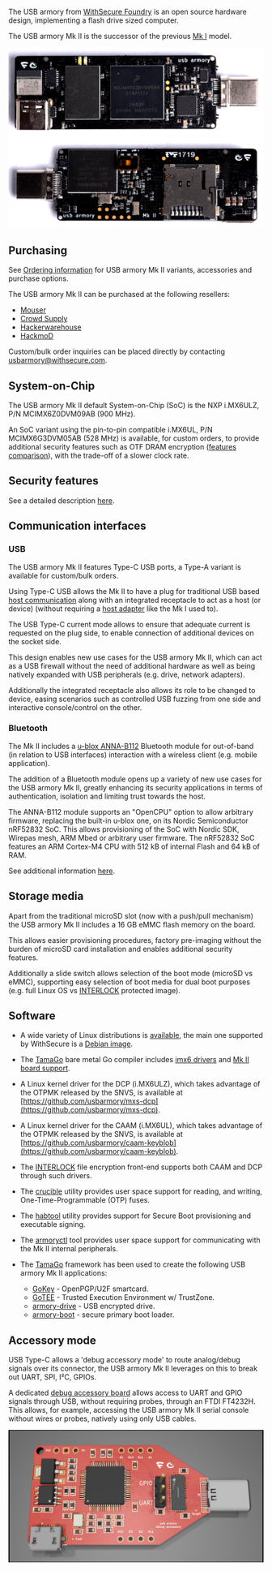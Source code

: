 The USB armory from [WithSecure Foundry](https://foundry.withsecure.com) is an open
source hardware design, implementing a flash drive sized computer.

The USB armory Mk II is the successor of the previous [Mk I](https://github.com/usbarmory/usbarmory/wiki#usb-armory-mk-i) model.

![Mk II Top](images/armory-mark-two-top.png)
![Mk II Bottom](images/armory-mark-two-bottom.png)

## Purchasing

See [Ordering information](https://github.com/usbarmory/usbarmory/wiki/Ordering-information)
for USB armory Mk II variants, accessories and purchase options.

The USB armory Mk II can be purchased at the following resellers:
  * [Mouser](https://eu.mouser.com/new/f-secure/crowd-supply-usb-armorymkii)
  * [Crowd Supply](https://www.crowdsupply.com/f-secure/usb-armory-mk-ii)
  * [Hackerwarehouse](https://hackerwarehouse.com/product/usb-armory-mkii)
  * [HackmoD](http://www.hackmod.de/USB-Armory-Stick-Mark-2)

Custom/bulk order inquiries can be placed directly by contacting
usbarmory@withsecure.com.

## System-on-Chip

The USB armory Mk II default System-on-Chip (SoC) is the NXP i.MX6ULZ, P/N MCIMX6Z0DVM09AB (900 MHz).

An SoC variant using the pin-to-pin compatible i.MX6UL, P/N MCIMX6G3DVM05AB (528
MHz) is available, for custom orders, to provide additional security features such as OTF DRAM
encryption ([features comparison](https://github.com/usbarmory/usbarmory/wiki/Hardware-security-features-(Mk-II))),
with the trade-off of a slower clock rate.

## Security features

See a detailed description [here](https://github.com/usbarmory/usbarmory/wiki/Hardware-security-features-(Mk-II)).

## Communication interfaces

### USB

The USB armory Mk II features Type-C USB ports, a Type-A variant is available
for custom/bulk orders.

Using Type-C USB allows the Mk II to have a plug for traditional USB based
[host communication](https://github.com/usbarmory/usbarmory/wiki/Host-communication)
along with an integrated receptacle to act as a host (or device) (without requiring a
[host adapter](https://github.com/usbarmory/usbarmory/wiki/Host-adapter) like the Mk I used to).

The USB Type-C current mode allows to ensure that adequate current is
requested on the plug side, to enable connection of additional devices on the
socket side.

This design enables new use cases for the USB armory Mk II, which
can act as a USB firewall without the need of additional hardware as well as being
natively expanded with USB peripherals (e.g. drive, network adapters).

Additionally the integrated receptacle also allows its role to be changed to
device, easing scenarios such as controlled USB fuzzing from one side and
interactive console/control on the other.

### Bluetooth

The Mk II includes a [u-blox ANNA-B112](https://www.u-blox.com/en/product/anna-b112-module)
Bluetooth module for out-of-band (in relation to USB interfaces) interaction
with a wireless client (e.g. mobile application).

The addition of a Bluetooth module opens up a variety of new use cases for the
USB armory Mk II, greatly enhancing its security applications in terms of
authentication, isolation and limiting trust towards the host.

The ANNA-B112 module supports an "OpenCPU" option to allow arbitrary firmware,
replacing the built-in u-blox one, on its Nordic Semiconductor nRF52832 SoC.
This allows provisioning of the SoC with Nordic SDK, Wirepas mesh, ARM Mbed or
arbitrary user firmware. The nRF52832 SoC features an ARM Cortex-M4 CPU with
512 kB of internal Flash and 64 kB of RAM.

See additional information [here](https://github.com/usbarmory/usbarmory/wiki/Bluetooth).

## Storage media

Apart from the traditional microSD slot (now with a push/pull mechanism) the
USB armory Mk II includes a 16 GB eMMC flash memory on the board.

This allows easier provisioning procedures, factory pre-imaging without the
burden of microSD card installation and enables additional security features.

Additionally a slide switch allows selection of the boot mode (microSD vs
eMMC), supporting easy selection of boot media for dual boot purposes (e.g.
full Linux OS vs [INTERLOCK](https://github.com/usbarmory/interlock)
protected image).

## Software

* A wide variety of Linux distributions is [available](https://github.com/usbarmory/usbarmory/wiki/Available-images), the main one supported by WithSecure is a [Debian image](https://github.com/usbarmory/usbarmory-debian-base_image).

* The [TamaGo](https://github.com/usbarmory/tamago) bare metal Go compiler
includes [imx6 drivers](https://github.com/usbarmory/tamago/tree/master/soc/nxp/imx6ul)
and [Mk II board support](https://github.com/usbarmory/tamago/tree/master/board/usbarmory).

* A Linux kernel driver for the DCP (i.MX6ULZ), which takes advantage of the
OTPMK released by the SNVS, is available at
[https://github.com/usbarmory/mxs-dcp](https://github.com/usbarmory/mxs-dcp).

* A Linux kernel driver for the CAAM (i.MX6UL), which takes advantage of the
OTPMK released by the SNVS, is available at
[https://github.com/usbarmory/caam-keyblob](https://github.com/usbarmory/caam-keyblob).

* The [INTERLOCK](https://github.com/usbarmory/interlock) file encryption
front-end supports both CAAM and DCP through such drivers.

* The [crucible](https://github.com/usbarmory/crucible/tree/master/cmd/crucible)
utility provides user space support for reading, and writing, One-Time-Programmable (OTP) fuses.

* The [habtool](https://github.com/usbarmory/crucible/tree/master/cmd/habtool)
utility provides support for Secure Boot provisioning and executable signing.

* The [armoryctl](https://github.com/usbarmory/armoryctl) tool provides user
space support for communicating with the Mk II internal peripherals.

* The [TamaGo](https://github.com/usbarmory/tamago) framework has been used to create
the following USB armory Mk II applications:
  * [GoKey](https://github.com/usbarmory/GoKey) - OpenPGP/U2F smartcard.
  * [GoTEE](https://github.com/usbarmory/GoTEE) - Trusted Execution Environment w/ TrustZone.
  * [armory-drive](https://github.com/usbarmory/armory-drive) - USB encrypted drive.
  * [armory-boot](https://github.com/usbarmory/armory-boot) - secure primary boot loader.

## Accessory mode

USB Type-C allows a 'debug accessory mode' to route analog/debug signals over
its connector, the USB armory Mk II leverages on this to break out UART, SPI,
I²C, GPIOs.

A dedicated [debug accessory board](https://github.com/usbarmory/usbarmory/tree/master/hardware/mark-two-debug-accessory)
allows access to UART and GPIO signals through USB, without requiring probes,
through an FTDI FT4232H. This allows, for example, accessing the USB armory Mk
II serial console without wires or probes, natively using only USB cables.

![Mk II debug accessory](images/armory-mark-two-debug-accessory.png)
